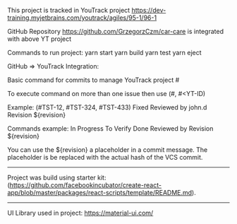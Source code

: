 This project is tracked in YouTrack project
https://dev-training.myjetbrains.com/youtrack/agiles/95-1/96-1

GitHub Repository https://github.com/GrzegorzCzm/car-care is integrated with above YT project


Commands to run project: 
yarn start
yarn build
yarn test
yarn eject


GitHub => YouTrack Integration:

Basic command for commits to manage YouTrack project
<commit comment> #<YT-ID> <YT-Command> <YT-Command>
<from new line comment visible as YT comment>

To execute command on more than one issue then use (#<YT-ID>, #<YT-ID) <YT-Command>

Example:
(#TST-12, #TST-324, #TST-433) Fixed Reviewed by john.d Revision ${revision}

Commands example:
In Progress
To Verify
Done
Reviewed by <user>
Revision ${revision}

You can use the ${revision} a placeholder in a commit message. The placeholder is be replaced with the actual hash of the VCS commit.

_____________________________________________________________________________________

Project was build using starter kit:(https://github.com/facebookincubator/create-react-app/blob/master/packages/react-scripts/template/README.md).


____________________________________________________________________________________

UI Library used in project: https://material-ui.com/
